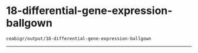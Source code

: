 # 18-differential-gene-expression-ballgown

`ceabigr/output/18-differential-gene-expression-ballgown`

---

